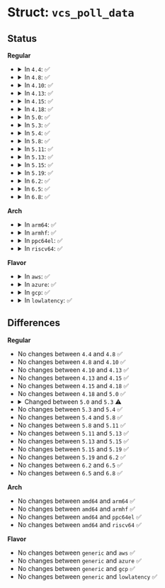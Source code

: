 # Struct: <code>vcs_poll_data</code>

## Status
<b>Regular</b>
<ul>
<li>
<details>
<summary>In <code>4.4</code>: ✅</summary>

```c
struct vcs_poll_data {
    struct notifier_block notifier;
    unsigned int cons_num;
    bool seen_last_update;
    wait_queue_head_t waitq;
    struct fasync_struct *fasync;
};
```
</details>
</li>
<li>
<details>
<summary>In <code>4.8</code>: ✅</summary>

```c
struct vcs_poll_data {
    struct notifier_block notifier;
    unsigned int cons_num;
    bool seen_last_update;
    wait_queue_head_t waitq;
    struct fasync_struct *fasync;
};
```
</details>
</li>
<li>
<details>
<summary>In <code>4.10</code>: ✅</summary>

```c
struct vcs_poll_data {
    struct notifier_block notifier;
    unsigned int cons_num;
    bool seen_last_update;
    wait_queue_head_t waitq;
    struct fasync_struct *fasync;
};
```
</details>
</li>
<li>
<details>
<summary>In <code>4.13</code>: ✅</summary>

```c
struct vcs_poll_data {
    struct notifier_block notifier;
    unsigned int cons_num;
    bool seen_last_update;
    wait_queue_head_t waitq;
    struct fasync_struct *fasync;
};
```
</details>
</li>
<li>
<details>
<summary>In <code>4.15</code>: ✅</summary>

```c
struct vcs_poll_data {
    struct notifier_block notifier;
    unsigned int cons_num;
    bool seen_last_update;
    wait_queue_head_t waitq;
    struct fasync_struct *fasync;
};
```
</details>
</li>
<li>
<details>
<summary>In <code>4.18</code>: ✅</summary>

```c
struct vcs_poll_data {
    struct notifier_block notifier;
    unsigned int cons_num;
    bool seen_last_update;
    wait_queue_head_t waitq;
    struct fasync_struct *fasync;
};
```
</details>
</li>
<li>
<details>
<summary>In <code>5.0</code>: ✅</summary>

```c
struct vcs_poll_data {
    struct notifier_block notifier;
    unsigned int cons_num;
    bool seen_last_update;
    wait_queue_head_t waitq;
    struct fasync_struct *fasync;
};
```
</details>
</li>
<li>
<details>
<summary>In <code>5.3</code>: ✅</summary>

```c
struct vcs_poll_data {
    struct notifier_block notifier;
    unsigned int cons_num;
    int event;
    wait_queue_head_t waitq;
    struct fasync_struct *fasync;
};
```
</details>
</li>
<li>
<details>
<summary>In <code>5.4</code>: ✅</summary>

```c
struct vcs_poll_data {
    struct notifier_block notifier;
    unsigned int cons_num;
    int event;
    wait_queue_head_t waitq;
    struct fasync_struct *fasync;
};
```
</details>
</li>
<li>
<details>
<summary>In <code>5.8</code>: ✅</summary>

```c
struct vcs_poll_data {
    struct notifier_block notifier;
    unsigned int cons_num;
    int event;
    wait_queue_head_t waitq;
    struct fasync_struct *fasync;
};
```
</details>
</li>
<li>
<details>
<summary>In <code>5.11</code>: ✅</summary>

```c
struct vcs_poll_data {
    struct notifier_block notifier;
    unsigned int cons_num;
    int event;
    wait_queue_head_t waitq;
    struct fasync_struct *fasync;
};
```
</details>
</li>
<li>
<details>
<summary>In <code>5.13</code>: ✅</summary>

```c
struct vcs_poll_data {
    struct notifier_block notifier;
    unsigned int cons_num;
    int event;
    wait_queue_head_t waitq;
    struct fasync_struct *fasync;
};
```
</details>
</li>
<li>
<details>
<summary>In <code>5.15</code>: ✅</summary>

```c
struct vcs_poll_data {
    struct notifier_block notifier;
    unsigned int cons_num;
    int event;
    wait_queue_head_t waitq;
    struct fasync_struct *fasync;
};
```
</details>
</li>
<li>
<details>
<summary>In <code>5.19</code>: ✅</summary>

```c
struct vcs_poll_data {
    struct notifier_block notifier;
    unsigned int cons_num;
    int event;
    wait_queue_head_t waitq;
    struct fasync_struct *fasync;
};
```
</details>
</li>
<li>
<details>
<summary>In <code>6.2</code>: ✅</summary>

```c
struct vcs_poll_data {
    struct notifier_block notifier;
    unsigned int cons_num;
    int event;
    wait_queue_head_t waitq;
    struct fasync_struct *fasync;
};
```
</details>
</li>
<li>
<details>
<summary>In <code>6.5</code>: ✅</summary>

```c
struct vcs_poll_data {
    struct notifier_block notifier;
    unsigned int cons_num;
    int event;
    wait_queue_head_t waitq;
    struct fasync_struct *fasync;
};
```
</details>
</li>
<li>
<details>
<summary>In <code>6.8</code>: ✅</summary>

```c
struct vcs_poll_data {
    struct notifier_block notifier;
    unsigned int cons_num;
    int event;
    wait_queue_head_t waitq;
    struct fasync_struct *fasync;
};
```
</details>
</li>
</ul>
<b>Arch</b>
<ul>
<li>
<details>
<summary>In <code>arm64</code>: ✅</summary>

```c
struct vcs_poll_data {
    struct notifier_block notifier;
    unsigned int cons_num;
    int event;
    wait_queue_head_t waitq;
    struct fasync_struct *fasync;
};
```
</details>
</li>
<li>
<details>
<summary>In <code>armhf</code>: ✅</summary>

```c
struct vcs_poll_data {
    struct notifier_block notifier;
    unsigned int cons_num;
    int event;
    wait_queue_head_t waitq;
    struct fasync_struct *fasync;
};
```
</details>
</li>
<li>
<details>
<summary>In <code>ppc64el</code>: ✅</summary>

```c
struct vcs_poll_data {
    struct notifier_block notifier;
    unsigned int cons_num;
    int event;
    wait_queue_head_t waitq;
    struct fasync_struct *fasync;
};
```
</details>
</li>
<li>
<details>
<summary>In <code>riscv64</code>: ✅</summary>

```c
struct vcs_poll_data {
    struct notifier_block notifier;
    unsigned int cons_num;
    int event;
    wait_queue_head_t waitq;
    struct fasync_struct *fasync;
};
```
</details>
</li>
</ul>
<b>Flavor</b>
<ul>
<li>
<details>
<summary>In <code>aws</code>: ✅</summary>

```c
struct vcs_poll_data {
    struct notifier_block notifier;
    unsigned int cons_num;
    int event;
    wait_queue_head_t waitq;
    struct fasync_struct *fasync;
};
```
</details>
</li>
<li>
<details>
<summary>In <code>azure</code>: ✅</summary>

```c
struct vcs_poll_data {
    struct notifier_block notifier;
    unsigned int cons_num;
    int event;
    wait_queue_head_t waitq;
    struct fasync_struct *fasync;
};
```
</details>
</li>
<li>
<details>
<summary>In <code>gcp</code>: ✅</summary>

```c
struct vcs_poll_data {
    struct notifier_block notifier;
    unsigned int cons_num;
    int event;
    wait_queue_head_t waitq;
    struct fasync_struct *fasync;
};
```
</details>
</li>
<li>
<details>
<summary>In <code>lowlatency</code>: ✅</summary>

```c
struct vcs_poll_data {
    struct notifier_block notifier;
    unsigned int cons_num;
    int event;
    wait_queue_head_t waitq;
    struct fasync_struct *fasync;
};
```
</details>
</li>
</ul>

## Differences
<b>Regular</b>
<ul>
<li>
No changes between <code>4.4</code> and <code>4.8</code> ✅
</li>
<li>
No changes between <code>4.8</code> and <code>4.10</code> ✅
</li>
<li>
No changes between <code>4.10</code> and <code>4.13</code> ✅
</li>
<li>
No changes between <code>4.13</code> and <code>4.15</code> ✅
</li>
<li>
No changes between <code>4.15</code> and <code>4.18</code> ✅
</li>
<li>
No changes between <code>4.18</code> and <code>5.0</code> ✅
</li>
<li>
<details>
<summary>Changed between <code>5.0</code> and <code>5.3</code> ⚠️</summary>
<ul>
<li>
<b>Field added. </b>
<code>int event</code>
</li>
<li>
<b>Field removed. </b>
<code>bool seen_last_update</code>
</li>
</ul>
</details>
</li>
<li>
No changes between <code>5.3</code> and <code>5.4</code> ✅
</li>
<li>
No changes between <code>5.4</code> and <code>5.8</code> ✅
</li>
<li>
No changes between <code>5.8</code> and <code>5.11</code> ✅
</li>
<li>
No changes between <code>5.11</code> and <code>5.13</code> ✅
</li>
<li>
No changes between <code>5.13</code> and <code>5.15</code> ✅
</li>
<li>
No changes between <code>5.15</code> and <code>5.19</code> ✅
</li>
<li>
No changes between <code>5.19</code> and <code>6.2</code> ✅
</li>
<li>
No changes between <code>6.2</code> and <code>6.5</code> ✅
</li>
<li>
No changes between <code>6.5</code> and <code>6.8</code> ✅
</li>
</ul>
<b>Arch</b>
<ul>
<li>
No changes between <code>amd64</code> and <code>arm64</code> ✅
</li>
<li>
No changes between <code>amd64</code> and <code>armhf</code> ✅
</li>
<li>
No changes between <code>amd64</code> and <code>ppc64el</code> ✅
</li>
<li>
No changes between <code>amd64</code> and <code>riscv64</code> ✅
</li>
</ul>
<b>Flavor</b>
<ul>
<li>
No changes between <code>generic</code> and <code>aws</code> ✅
</li>
<li>
No changes between <code>generic</code> and <code>azure</code> ✅
</li>
<li>
No changes between <code>generic</code> and <code>gcp</code> ✅
</li>
<li>
No changes between <code>generic</code> and <code>lowlatency</code> ✅
</li>
</ul>
